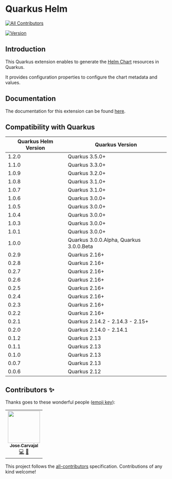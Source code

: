 # Quarkus Helm
<!-- ALL-CONTRIBUTORS-BADGE:START - Do not remove or modify this section -->
[![All Contributors](https://img.shields.io/badge/all_contributors-1-orange.svg?style=flat-square)](#contributors-)
<!-- ALL-CONTRIBUTORS-BADGE:END -->

[![Version](https://img.shields.io/maven-central/v/io.quarkiverse.helm/quarkus-helm?logo=apache-maven&style=flat-square)](https://search.maven.org/artifact/io.quarkiverse.helm/quarkus-helm)

## Introduction

This Quarkus extension enables to generate the [Helm Chart](https://helm.sh/) resources in Quarkus.

It provides configuration properties to configure the chart metadata and values.

## Documentation

The documentation for this extension can be found [here](https://quarkiverse.github.io/quarkiverse-docs/quarkus-helm/dev/index.html).

## Compatibility with Quarkus

| Quarkus Helm Version | Quarkus Version                         |
|----------------------|-----------------------------------------|
| 1.2.0                | Quarkus 3.5.0+                          |
| 1.1.0                | Quarkus 3.3.0+                          |
| 1.0.9                | Quarkus 3.2.0+                          |
| 1.0.8                | Quarkus 3.1.0+                          |
| 1.0.7                | Quarkus 3.1.0+                          |
| 1.0.6                | Quarkus 3.0.0+                          |
| 1.0.5                | Quarkus 3.0.0+                          |
| 1.0.4                | Quarkus 3.0.0+                          |
| 1.0.3                | Quarkus 3.0.0+                          |
| 1.0.1                | Quarkus 3.0.0+                          |
| 1.0.0                | Quarkus 3.0.0.Alpha, Quarkus 3.0.0.Beta |
| 0.2.9                | Quarkus 2.16+                           |
| 0.2.8                | Quarkus 2.16+                           |
| 0.2.7                | Quarkus 2.16+                           |
| 0.2.6                | Quarkus 2.16+                           |
| 0.2.5                | Quarkus 2.16+                           |
| 0.2.4                | Quarkus 2.16+                           |
| 0.2.3                | Quarkus 2.16+                           |
| 0.2.2                | Quarkus 2.16+                           |
| 0.2.1                | Quarkus 2.14.2 - 2.14.3 - 2.15+         |
| 0.2.0                | Quarkus 2.14.0 - 2.14.1                 |
| 0.1.2                | Quarkus 2.13                            |
| 0.1.1                | Quarkus 2.13                            |
| 0.1.0                | Quarkus 2.13                            |
| 0.0.7                | Quarkus 2.13                            |
| 0.0.6                | Quarkus 2.12                            |

## Contributors ✨

Thanks goes to these wonderful people ([emoji key](https://allcontributors.org/docs/en/emoji-key)):

<!-- ALL-CONTRIBUTORS-LIST:START - Do not remove or modify this section -->
<!-- prettier-ignore-start -->
<!-- markdownlint-disable -->
<table>
  <tr>
    <td align="center"><a href="https://github.com/Sgitario"><img src="https://avatars.githubusercontent.com/u/6310047?v=4&s=100" width="100px;" alt=""/><br /><sub><b>Jose Carvajal</b></sub></a><br /><a href="https://github.com/quarkiverse/quarkus-helm/commits?author=Sgitario" title="Code">💻</a> <a href="#maintenance-sgitario" title="Maintenance">🚧</a></td>
  </tr>
</table>

<!-- markdownlint-restore -->
<!-- prettier-ignore-end -->

<!-- ALL-CONTRIBUTORS-LIST:END -->

This project follows the [all-contributors](https://github.com/all-contributors/all-contributors) specification. Contributions of any kind welcome!
